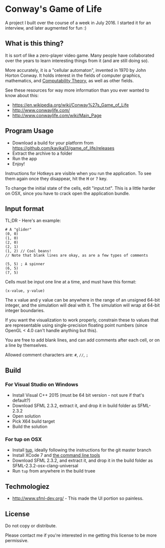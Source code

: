 # Conway's Game of Life

A project I built over the course of a week in July 2016. I started it for an interview, and later augmented for fun :)

## What is this thing?

It is sort of like a zero-player video game. Many people have collaborated over the years to learn interesting things from it (and are still doing so).

More accurately, it is a "cellular automaton", invented in 1970 by John Horton Conway. It holds interest in the fields of computer graphics, mathematics, and [Computability Theory](https://en.wikipedia.org/wiki/Computability_theory), as well as other fields.

See these resources for way more information than you ever wanted to know about this:

- https://en.wikipedia.org/wiki/Conway%27s_Game_of_Life
- http://www.conwaylife.com/
- http://www.conwaylife.com/wiki/Main_Page

## Program Usage

- Download a build for your platform from https://github.com/kavika13/game_of_life/releases
- Extract the archive to a folder
- Run the app
- Enjoy!

Instructions for Hotkeys are visible when you run the application. To see them again once they disappear, hit the <kbd>H</kbd> or <kbd>?</kbd> key.

To change the initial state of the cells, edit "input.txt". This is a little harder on OSX, since you have to crack open the application bundle.

## Input format

TL;DR - Here's an example:

    # A "glider"
    (0, 0)
    (1, 0)
    (2, 0)
    (2, 1)
    (1, 2) // Cool beans!
    // Note that blank lines are okay, as are a few types of comments

    (5, 5) ; A spinner
    (6, 5)
    (7, 5)

Cells must be input one line at a time, and must have this format:

    (x-value, y-value)

The x value and y value can be anywhere in the range of an unsigned 64-bit integer, and the simulation will deal with it. The simulation will wrap at 64-bit integer boundaries.

If you want the visualization to work properly, constrain these to values that are representable using single-precision floating point numbers (since OpenGL &lt; 4.0 can&apos;t handle anything but this).

You are free to add blank lines, and can add comments after each cell, or on a line by themselves.

Allowed comment characters are: `#`, `//`, `;`

## Build

### For Visual Studio on Windows

- Install Visual C++ 2015 (must be 64 bit version - not sure if that's default?)
- Download SFML 2.3.2, extract it, and drop it in build folder as SFML-2.3.2
- Open solution
- Pick X64 build target
- Build the solution

### For tup on OSX

- Install [tup](http://gittup.org/tup/), ideally following the instructions for the git master branch
- Install XCode 7 and [the command line tools](https://developer.apple.com/library/ios/technotes/tn2339/_index.html)
- Download SFML 2.3.2, and extract it, and drop it in the build folder as SFML-2.3.2-osx-clang-universal
- Run `tup` from anywhere in the build truee

## Techmologiez

- http://www.sfml-dev.org/ - This made the UI portion so painless.

## License

Do not copy or distribute.

Please contact me if you're interested in me getting this license to be more permissive.
